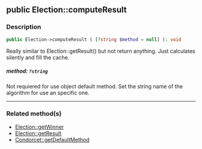 ## public Election::computeResult

### Description    

```php
public Election->computeResult ( [?string $method = null] ): void
```

Really similar to Election::getResult() but not return anything. Just calculates silently and fill the cache.
    

##### **method:** *```?string```*   
Not requiered for use object default method. Set the string name of the algorithm for use an specific one.    

---------------------------------------

### Related method(s)      

* [Election::getWinner](/Docs/MethodsReferences/Election%20Class/public%20Election--getWinner.md)    
* [Election::getResult](/Docs/MethodsReferences/Election%20Class/public%20Election--getResult.md)    
* [Condorcet::getDefaultMethod](/Docs/MethodsReferences/Condorcet%20Class/public%20Condorcet--getDefaultMethod.md)    

